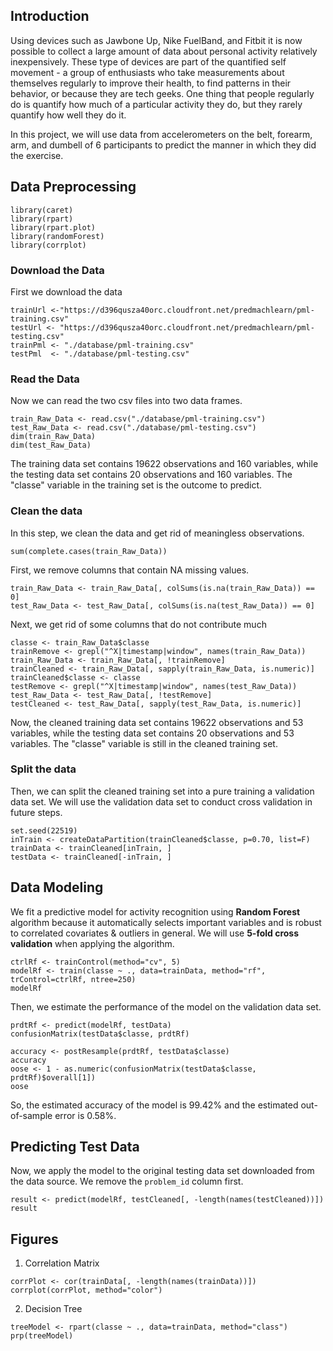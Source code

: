 ## Introduction  
Using devices such as Jawbone Up, Nike FuelBand, and Fitbit it is now possible to collect a large amount of data about personal activity relatively inexpensively. These type of devices are part of the quantified self movement - a group of enthusiasts who take measurements about themselves regularly to improve their health, to find patterns in their behavior, or because they are tech geeks. One thing that people regularly do is quantify how much of a particular activity they do, but they rarely quantify how well they do it.  

In this project, we will use data from accelerometers on the belt, forearm, arm, and dumbell of 6 participants to predict the manner in which they did the exercise.  

## Data Preprocessing  
```{r, cache = T}
library(caret)
library(rpart)
library(rpart.plot)
library(randomForest)
library(corrplot)
```
### Download the Data
First we download the data
```{r, cache = T}
trainUrl <-"https://d396qusza40orc.cloudfront.net/predmachlearn/pml-training.csv"
testUrl <- "https://d396qusza40orc.cloudfront.net/predmachlearn/pml-testing.csv"
trainPml <- "./database/pml-training.csv"
testPml  <- "./database/pml-testing.csv"
```  
### Read the Data
Now we can read the two csv files into two data frames.  
```{r, cache = T}
train_Raw_Data <- read.csv("./database/pml-training.csv")
test_Raw_Data <- read.csv("./database/pml-testing.csv")
dim(train_Raw_Data)
dim(test_Raw_Data)
```
The training data set contains 19622 observations and 160 variables, while the testing data set contains 20 observations and 160 variables. 
The "classe" variable in the training set is the outcome to predict. 

### Clean the data
In this step, we clean the data and get rid of meaningless observations.
```{r, cache = T}
sum(complete.cases(train_Raw_Data))
```
First, we remove columns that contain NA missing values.
```{r, cache = T}
train_Raw_Data <- train_Raw_Data[, colSums(is.na(train_Raw_Data)) == 0] 
test_Raw_Data <- test_Raw_Data[, colSums(is.na(test_Raw_Data)) == 0] 
```  
Next, we get rid of some columns that do not contribute much 
```{r, cache = T}
classe <- train_Raw_Data$classe
trainRemove <- grepl("^X|timestamp|window", names(train_Raw_Data))
train_Raw_Data <- train_Raw_Data[, !trainRemove]
trainCleaned <- train_Raw_Data[, sapply(train_Raw_Data, is.numeric)]
trainCleaned$classe <- classe
testRemove <- grepl("^X|timestamp|window", names(test_Raw_Data))
test_Raw_Data <- test_Raw_Data[, !testRemove]
testCleaned <- test_Raw_Data[, sapply(test_Raw_Data, is.numeric)]
```
Now, the cleaned training data set contains 19622 observations and 53 variables, while the testing data set contains 20 observations and 53 variables. 
The "classe" variable is still in the cleaned training set.

### Split the data
Then, we can split the cleaned training set into a pure training a validation data set. We will use the validation data set to conduct cross validation in future steps.  
```{r, cache = T}
set.seed(22519) 
inTrain <- createDataPartition(trainCleaned$classe, p=0.70, list=F)
trainData <- trainCleaned[inTrain, ]
testData <- trainCleaned[-inTrain, ]
```

## Data Modeling
We fit a predictive model for activity recognition using **Random Forest** algorithm because it automatically selects important variables and is robust to correlated covariates & outliers in general. We will use **5-fold cross validation** when applying the algorithm.  
```{r, cache = T}
ctrlRf <- trainControl(method="cv", 5)
modelRf <- train(classe ~ ., data=trainData, method="rf", trControl=ctrlRf, ntree=250)
modelRf
```
Then, we estimate the performance of the model on the validation data set.  
```{r, cache = T}
prdtRf <- predict(modelRf, testData)
confusionMatrix(testData$classe, prdtRf)
```
```{r, cache = T}
accuracy <- postResample(prdtRf, testData$classe)
accuracy
oose <- 1 - as.numeric(confusionMatrix(testData$classe, prdtRf)$overall[1])
oose
```
So, the estimated accuracy of the model is 99.42% and the estimated out-of-sample error is 0.58%.

## Predicting Test Data
Now, we apply the model to the original testing data set downloaded from the data source. We remove the `problem_id` column first.  
```{r, cache = T}
result <- predict(modelRf, testCleaned[, -length(names(testCleaned))])
result
```  

## Figures
1. Correlation Matrix  
```{r, cache = T}
corrPlot <- cor(trainData[, -length(names(trainData))])
corrplot(corrPlot, method="color")
```
2. Decision Tree 
```{r, cache = T}
treeModel <- rpart(classe ~ ., data=trainData, method="class")
prp(treeModel) 
```